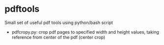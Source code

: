 # pdftools
Small set of useful pdf tools using python/bash script

- pdfcropy.py: crop pdf pages to specified width and height values, taking reference from center of the pdf (center crop)

